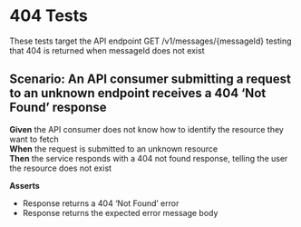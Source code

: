 # 404 Tests

These tests target the API endpoint GET /v1/messages/{messageId} testing that 404 is returned when messageId does not exist


## Scenario: An API consumer submitting a request to an unknown endpoint receives a 404 ‘Not Found’ response

**Given** the API consumer does not know how to identify the resource they want to fetch
<br/>
**When** the request is submitted to an unknown resource
<br/>
**Then** the service responds with a 404 not found response, telling the user the resource does not exist
<br/>

**Asserts**
- Response returns a 404 ‘Not Found’ error
- Response returns the expected error message body
